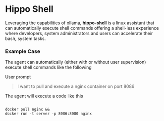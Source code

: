 # Hippo Shell
Leveraging the capabilities of ollama, <b>hippo-shell</b> is a
linux assistant that can automatically execute shell commands offering a
shell-less experience where developers, system administrators and users can
accelerate their bash, system tasks.

### Example Case

The agent can automatically (either with or without user supervision) execute shell commands like the following

User prompt

>I want to pull and execute a nginx container on port 8086


The agent will execute a code like this

<code>
docker pull nginx && 
docker run -t server -p 8086:8080 nginx
</code>


